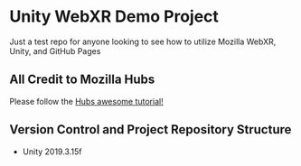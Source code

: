 # Unity WebXR Demo Project

Just a test repo for anyone looking to see how to utilize Mozilla WebXR, Unity, and GitHub Pages

## All Credit to Mozilla Hubs

Please follow the [Hubs awesome tutorial!](https://github.com/MozillaReality/unity-webxr-export/blob/master/docs/project-setup.md)

## Version Control and Project Repository Structure

* Unity 2019.3.15f
